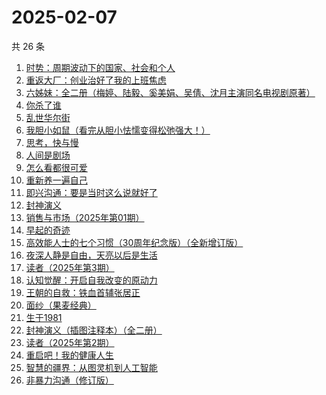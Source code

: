 # 2025-02-07

共 26 条

<!-- BEGIN WEREAD -->
<!-- 最后更新时间 2025-02-07 05:07:42 +0800 -->
1. [时势：周期波动下的国家、社会和个人](https://weread.qq.com/web/bookDetail/95332ad0813ab8705g016ce7)
1. [重返大厂：创业治好了我的上班焦虑](https://weread.qq.com/web/bookDetail/d2d322f0813ab99fdg012f73)
1. [六姊妹：全二册（梅婷、陆毅、奚美娟、吴倩、沈月主演同名电视剧原著）](https://weread.qq.com/web/bookDetail/51432e4071a73c495147467)
1. [你杀了谁](https://weread.qq.com/web/bookDetail/fdb32f80813ab9a47g0136aa)
1. [乱世华尔街](https://weread.qq.com/web/bookDetail/22432840813ab6ee1g018d20)
1. [我胆小如鼠（看完从胆小怯懦变得松弛强大！）](https://weread.qq.com/web/bookDetail/276323e0813ab90a5g0144d7)
1. [思考，快与慢](https://weread.qq.com/web/bookDetail/af83263058c217af81f8979)
1. [人间是剧场](https://weread.qq.com/web/bookDetail/86b32be0813ab6ff7g0130c2)
1. [怎么看都很可爱](https://weread.qq.com/web/bookDetail/58632340813ab9455g014db0)
1. [重新养一遍自己](https://weread.qq.com/web/bookDetail/6dd326f0813ab9a44g0167de)
1. [即兴沟通：要是当时这么说就好了](https://weread.qq.com/web/bookDetail/94f32c30813ab9942g0158fd)
1. [封神演义](https://weread.qq.com/web/bookDetail/b453256055b0e7b4550bbdd)
1. [销售与市场（2025年第01期）](https://weread.qq.com/web/bookDetail/bb4323d0813ab9a4dg01560d)
1. [早起的奇迹](https://weread.qq.com/web/bookDetail/e9c32220723bdc9ee9ca9c7)
1. [高效能人士的七个习惯（30周年纪念版）（全新增订版）](https://weread.qq.com/web/bookDetail/56d325907203e8a856def7f)
1. [夜深人静是自由，天亮以后是生活](https://weread.qq.com/web/bookDetail/d2b32520813ab95acg015e07)
1. [读者（2025年第3期）](https://weread.qq.com/web/bookDetail/37232490813ab9a61g0121cb)
1. [认知觉醒：开启自我改变的原动力](https://weread.qq.com/web/bookDetail/6a732ce07201202c6a7b30a)
1. [王朝的自救：铁血首辅张居正](https://weread.qq.com/web/bookDetail/16932270813ab9859g010cc6)
1. [面纱（果麦经典）](https://weread.qq.com/web/bookDetail/d93321205c8649d93169039)
1. [生于1981](https://weread.qq.com/web/bookDetail/c5932f60716db9cdc5922fd)
1. [封神演义（插图注释本）（全二册）](https://weread.qq.com/web/bookDetail/13b32790813ab9a46g01705f)
1. [读者（2025年第2期）](https://weread.qq.com/web/bookDetail/2c432ce0813ab99d3g010c09)
1. [重启吧！我的健康人生](https://weread.qq.com/web/bookDetail/e8a32e80813ab8de4g0191c2)
1. [智慧的疆界：从图灵机到人工智能](https://weread.qq.com/web/bookDetail/b9732f007168ac3cb976eca)
1. [非暴力沟通（修订版）](https://weread.qq.com/web/bookDetail/b7d32470813ab7e0eg015e3f)
<!-- END WEREAD -->